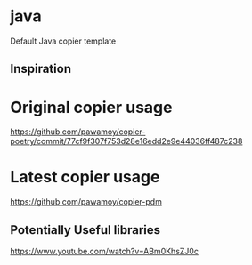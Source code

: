 # java
Default Java copier template

Inspiration
--------------------------------------------------------------------------------
# Original copier usage
https://github.com/pawamoy/copier-poetry/commit/77cf9f307f753d28e16edd2e9e44036ff487c238
# Latest copier usage
https://github.com/pawamoy/copier-pdm

Potentially Useful libraries
--------------------------------------------------------------------------------
https://www.youtube.com/watch?v=ABm0KhsZJ0c
